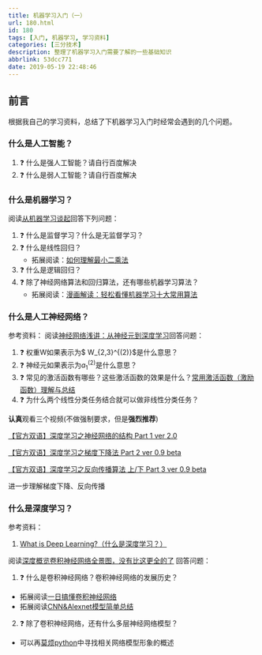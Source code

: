 ```yaml
---
title: 机器学习入门（一）
url: 180.html
id: 180
tags: [入门, 机器学习, 学习资料]
categories: [三分技术]
description: 整理了机器学习入门需要了解的一些基础知识
abbrlink: 53dcc771
date: 2019-05-19 22:48:46
---
```


前言
--

根据我自己的学习资料，总结了下机器学习入门时经常会遇到的几个问题。

### 什么是人工智能？

1.  ❓ 什么是强人工智能？请自行百度解决
2.  ❓ 什么是弱人工智能？请自行百度解决

### 什么是机器学习？

 阅读[从机器学习谈起](https://www.cnblogs.com/subconscious/p/4107357.html)回答下列问题：

1.  ❓ 什么是监督学习？什么是无监督学习？
2.  ❓ 什么是线性回归？
    *   拓展阅读：[如何理解最小二乘法](https://www.matongxue.com/madocs/818.html)
3.  ❓ 什么是逻辑回归？
4.  ❓ 除了神经网络算法和回归算法，还有哪些机器学习算法？
    *   拓展阅读：[漫画解读：轻松看懂机器学习十大常用算法](http://ai.51cto.com/art/201712/561181.htm)

### 什么是人工神经网络？

参考资料： 阅读[神经网络浅讲：从神经元到深度学习](https://www.cnblogs.com/subconscious/p/5058741.html)回答问题：

1.  ❓ 权重W如果表示为$ W_{2,3}^{(2)}$是什么意思？
2.  ❓ 神经元如果表示为$a_1^{(2)}$是什么意思？
3.  ❓ 常见的激活函数有哪些？这些激活函数的效果是什么？[常用激活函数（激励函数）理解与总结](https://blog.csdn.net/tyhj_sf/article/details/79932893)
4.  ❓ 为什么两个线性分类任务结合就可以做非线性分类任务？

**认真**观看三个视频(不做强制要求，但是**强烈推荐**) 

[【官方双语】深度学习之神经网络的结构 Part 1 ver 2.0](https://www.bilibili.com/video/av15532370/?spm_id_from=333.788.videocard.1)

 [【官方双语】深度学习之梯度下降法 Part 2 ver 0.9 beta](https://www.bilibili.com/video/av16144388/?spm_id_from=333.788.videocard.0) 

[【官方双语】深度学习之反向传播算法 上/下 Part 3 ver 0.9 beta](https://www.bilibili.com/video/av16577449/?spm_id_from=333.788.videocard.0) 

进一步理解梯度下降、反向传播

### 什么是深度学习？

参考资料：

1.  [What is Deep Learning?（什么是深度学习？）](https://blog.csdn.net/solo95/article/details/79165300)

阅读[深度概览卷积神经网络全景图，没有比这更全的了](https://bigquant.com/community/t/topic/128034) 回答问题：

1.  ❓ 什么是卷积神经网络？卷积神经网络的发展历史？

*   拓展阅读[一日搞懂卷积神经网络](https://bigquant.com/community/t/topic/126015)
*   拓展阅读[CNN&Alexnet模型简单总结](https://www.dcts.top/?p=45)

2.  ❓ 除了卷积神经网络，还有什么多层神经网络模型？

*   可以再[莫烦python](https://space.bilibili.com/243821484/video?tid=0&page=2&keyword=&order=pubdate)中寻找相关网络模型形象的概述